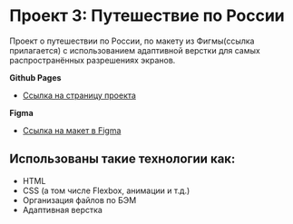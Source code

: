 # Проект 3: Путешествие по России

Проект о путешествии по России, по макету из Фигмы(ссылка прилaгается) с использованием адаптивной верстки для самых распространённых разрешениях экранов.

**Github Pages**

- [Ссылка на страницу проекта](https://alkremn.github.io/russian-travel/index.html)

**Figma**

- [Ссылка на макет в Figma](https://www.figma.com/file/OyRWEjU6wBwRe1hapzQoLx/Sprint-3%3A-Russia-%2F-desktop-%2B-mobile?node-id=28503%3A0)

## Использованы такие технологии как:

- HTML
- CSS (а том числе Flexbox, анимации и т.д.)
- Организация файлов по БЭМ
- Адаптивная верстка
